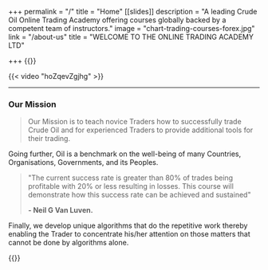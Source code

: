 +++
permalink = "/"
title = "Home"
[[slides]]
description = "A leading Crude Oil Online Trading Academy offering courses globally backed by a competent team of instructors."
image = "chart-trading-courses-forex.jpg"
link = "/about-us"
title = "WELCOME TO THE ONLINE TRADING ACADEMY LTD"

+++
{{<block>}}

{{< video "hoZqevZgjhg" >}}

***

### **Our Mission**

> Our Mission is to teach novice Traders how to successfully trade Crude Oil and for experienced Traders to provide additional tools for their trading.

Going further, Oil is a benchmark on the well-being of many Countries, Organisations, Governments, and its Peoples.

> "The current success rate is greater than 80% of trades being profitable with 20% or less resulting in losses. This course will demonstrate how this success rate can be achieved and sustained"
>
> **- Neil G Van Luven.**

Finally, we develop unique algorithms that do the repetitive work thereby enabling the Trader to concentrate his/her attention on those matters that cannot be done by algorithms alone.

{{</block>}}